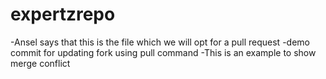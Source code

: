 # expertzrepo
-Ansel says that this is the file which we will opt for a pull request
-demo commit for updating fork using pull command
-This is an example to show merge conflict
